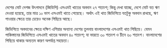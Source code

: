 দেশের মোট দেশজ উৎপাদনে (জিডিপি) এসএমই খাতের অবদান ২৭ শতাংশ; কিন্তু দেখা যাচ্ছে, দেশে মোট যত ঋণ দেওয়া হয়েছে, তার মাত্র ১০ ভাগ এসএমই খাতে পেয়েছে। অর্থাৎ এই খাত জিডিপিতে যতটুকু অবদান রাখছে, ঋণ পাওয়ার ক্ষেত্রে তার চেয়েও অনেক পিছিয়ে আছে।

জিডিপিতে অবদানের ক্ষেত্রে দক্ষিণ এশিয়ার অন্যান্য দেশের তুলনায় বাংলাদেশের এসএমই খাত পিছিয়ে। যেমন পাকিস্তানের জিডিপিতে এসএমই খাতের অবদান ৪০ শতাংশ; যা ভারতে ৩০ শতাংশ ও চীনে ৬০ শতাংশ। বাংলাদেশের পিছিয়ে থাকার অন্যতম কারণ অপর্যাপ্ত সহায়তা।
